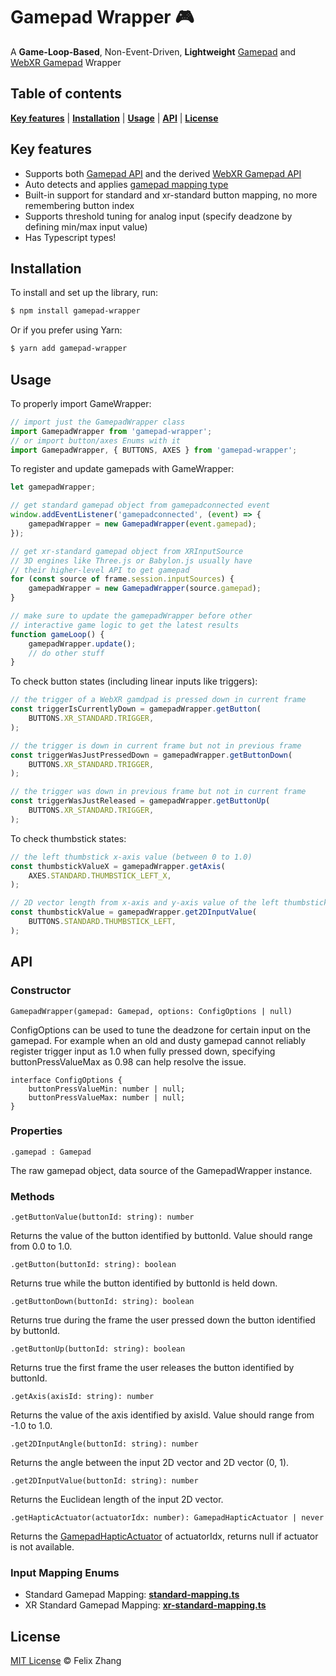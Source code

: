 # Gamepad Wrapper 🎮

A **Game-Loop-Based**, Non-Event-Driven, **Lightweight** [Gamepad](https://www.w3.org/TR/gamepad/) and [WebXR Gamepad](https://immersive-web.github.io/webxr-gamepads-module/#dom-xrinputsource-gamepad) Wrapper

## Table of contents

**[Key features](#key-features)** |
**[Installation](#installation)** |
**[Usage](#usage)** |
**[API](#api)** |
**[License](#license)**

## Key features

- Supports both [Gamepad API](https://www.w3.org/TR/gamepad/) and the derived [WebXR Gamepad API](https://immersive-web.github.io/webxr-gamepads-module/#dom-xrinputsource-gamepad)
- Auto detects and applies [gamepad mapping type](https://www.w3.org/TR/gamepad/#gamepadmappingtype-enum)
- Built-in support for standard and xr-standard button mapping, no more remembering button index
- Supports threshold tuning for analog input (specify deadzone by defining min/max input value)
- Has Typescript types!

## Installation

To install and set up the library, run:

```sh
$ npm install gamepad-wrapper
```

Or if you prefer using Yarn:

```sh
$ yarn add gamepad-wrapper
```

## Usage

To properly import GameWrapper:

```js
// import just the GamepadWrapper class
import GamepadWrapper from 'gamepad-wrapper';
// or import button/axes Enums with it
import GamepadWrapper, { BUTTONS, AXES } from 'gamepad-wrapper';
```

To register and update gamepads with GameWrapper:

```js
let gamepadWrapper;

// get standard gamepad object from gamepadconnected event
window.addEventListener('gamepadconnected', (event) => {
	gamepadWrapper = new GamepadWrapper(event.gamepad);
});

// get xr-standard gamepad object from XRInputSource
// 3D engines like Three.js or Babylon.js usually have
// their higher-level API to get gamepad
for (const source of frame.session.inputSources) {
	gamepadWrapper = new GamepadWrapper(source.gamepad);
}

// make sure to update the gamepadWrapper before other
// interactive game logic to get the latest results
function gameLoop() {
	gamepadWrapper.update();
	// do other stuff
}
```

To check button states (including linear inputs like triggers):

```js
// the trigger of a WebXR gamdpad is pressed down in current frame
const triggerIsCurrentlyDown = gamepadWrapper.getButton(
	BUTTONS.XR_STANDARD.TRIGGER,
);

// the trigger is down in current frame but not in previous frame
const triggerWasJustPressedDown = gamepadWrapper.getButtonDown(
	BUTTONS.XR_STANDARD.TRIGGER,
);

// the trigger was down in previous frame but not in current frame
const triggerWasJustReleased = gamepadWrapper.getButtonUp(
	BUTTONS.XR_STANDARD.TRIGGER,
);
```

To check thumbstick states:

```js
// the left thumbstick x-axis value (between 0 to 1.0)
const thumbstickValueX = gamepadWrapper.getAxis(
	AXES.STANDARD.THUMBSTICK_LEFT_X,
);

// 2D vector length from x-axis and y-axis value of the left thumbstick
const thumbstickValue = gamepadWrapper.get2DInputValue(
	BUTTONS.STANDARD.THUMBSTICK_LEFT,
);
```

## API

### Constructor

```tsx
GamepadWrapper(gamepad: Gamepad, options: ConfigOptions | null)
```

ConfigOptions can be used to tune the deadzone for certain input on the gamepad. For example when an old and dusty gamepad cannot reliably register trigger input as 1.0 when fully pressed down, specifying buttonPressValueMax as 0.98 can help resolve the issue.

```tsx
interface ConfigOptions {
	buttonPressValueMin: number | null;
	buttonPressValueMax: number | null;
}
```

### Properties

```tsx
.gamepad : Gamepad
```

The raw gamepad object, data source of the GamepadWrapper instance.

### Methods

```tsx
.getButtonValue(buttonId: string): number
```

Returns the value of the button identified by buttonId. Value should range from 0.0 to 1.0.

```tsx
.getButton(buttonId: string): boolean
```

Returns true while the button identified by buttonId is held down.

```tsx
.getButtonDown(buttonId: string): boolean
```

Returns true during the frame the user pressed down the button identified by buttonId.

```tsx
.getButtonUp(buttonId: string): boolean
```

Returns true the first frame the user releases the button identified by buttonId.

```tsx
.getAxis(axisId: string): number
```

Returns the value of the axis identified by axisId. Value should range from -1.0 to 1.0.

```tsx
.get2DInputAngle(buttonId: string): number
```

Returns the angle between the input 2D vector and 2D vector (0, 1).

```tsx
.get2DInputValue(buttonId: string): number
```

Returns the Euclidean length of the input 2D vector.

```tsx
.getHapticActuator(actuatorIdx: number): GamepadHapticActuator | never
```

Returns the [GamepadHapticActuator](https://developer.mozilla.org/en-US/docs/Web/API/GamepadHapticActuator) of actuatorIdx, returns null if actuator is not available.

### Input Mapping Enums

- Standard Gamepad Mapping: **[standard-mapping.ts](/src/standard-mapping.ts)**
- XR Standard Gamepad Mapping: **[xr-standard-mapping.ts](/src/xr-standard-mapping.ts)**

## License

[MIT License](/LICENSE.md) © Felix Zhang
